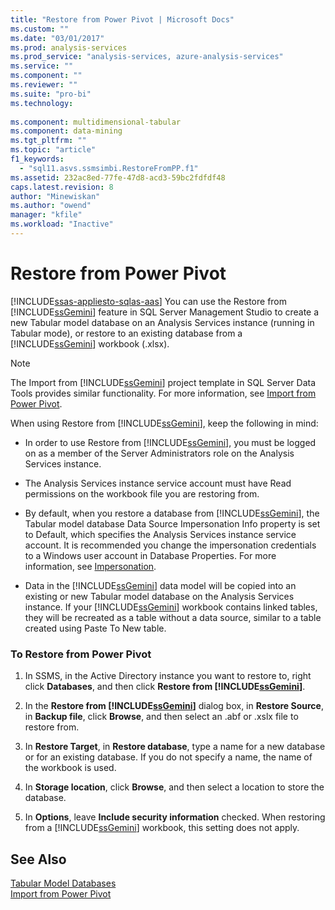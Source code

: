 ```yaml
---
title: "Restore from Power Pivot | Microsoft Docs"
ms.custom: ""
ms.date: "03/01/2017"
ms.prod: analysis-services
ms.prod_service: "analysis-services, azure-analysis-services"
ms.service: ""
ms.component: ""
ms.reviewer: ""
ms.suite: "pro-bi"
ms.technology: 
  
ms.component: multidimensional-tabular
ms.component: data-mining
ms.tgt_pltfrm: ""
ms.topic: "article"
f1_keywords: 
  - "sql11.asvs.ssmsimbi.RestoreFromPP.f1"
ms.assetid: 232ac8ed-77fe-47d8-acd3-59bc2fdfdf48
caps.latest.revision: 8
author: "Minewiskan"
ms.author: "owend"
manager: "kfile"
ms.workload: "Inactive"
---
```

# Restore from Power Pivot
[!INCLUDE[ssas-appliesto-sqlas-aas](../../includes/ssas-appliesto-sqlas-aas.md)]
  You can use the Restore from [!INCLUDE[ssGemini](../../includes/ssgemini-md.md)] feature in SQL Server Management Studio to create a new Tabular model database on an Analysis Services instance (running in Tabular mode), or restore to an existing database from a [!INCLUDE[ssGemini](../../includes/ssgemini-md.md)] workbook (.xlsx).  
  
> [!NOTE]  
>  The Import from [!INCLUDE[ssGemini](../../includes/ssgemini-md.md)] project template in SQL Server Data Tools provides similar functionality. For more information, see [Import from Power Pivot](../../analysis-services/tabular-models/import-from-power-pivot-ssas-tabular.md).  
  
 When using Restore from [!INCLUDE[ssGemini](../../includes/ssgemini-md.md)], keep the following in mind:  
  
-   In order to use Restore from [!INCLUDE[ssGemini](../../includes/ssgemini-md.md)], you must be logged on as a member of the Server Administrators role on the Analysis Services instance.  
  
-   The Analysis Services instance service account must have Read permissions on the workbook file you are restoring from.  
  
-   By default, when you restore a database from [!INCLUDE[ssGemini](../../includes/ssgemini-md.md)], the Tabular model database Data Source Impersonation Info property is set to Default, which specifies the Analysis Services instance service account. It is recommended you change the impersonation credentials to a Windows user account in Database Properties. For more information, see [Impersonation](../../analysis-services/tabular-models/impersonation-ssas-tabular.md).  
  
-   Data in the [!INCLUDE[ssGemini](../../includes/ssgemini-md.md)] data model will be copied into an existing or new Tabular model database on the Analysis Services instance. If your [!INCLUDE[ssGemini](../../includes/ssgemini-md.md)] workbook contains linked tables, they will be recreated as a table without a data source, similar to a table created using Paste To New table.  
  
### To Restore from Power Pivot  
  
1.  In SSMS, in the Active Directory instance you want to restore to, right click **Databases**, and then click **Restore from [!INCLUDE[ssGemini](../../includes/ssgemini-md.md)]**.  
  
2.  In the **Restore from [!INCLUDE[ssGemini](../../includes/ssgemini-md.md)]** dialog box, in **Restore Source**, in **Backup file**, click **Browse**, and then select an .abf or .xslx file to restore from.  
  
3.  In **Restore Target**, in **Restore database**, type a name for a new database or for an existing database. If you do not specify a name, the name of the workbook is used.  
  
4.  In **Storage location**, click **Browse**, and then select a location to store the database.  
  
5.  In **Options**, leave **Include security information** checked. When restoring from a [!INCLUDE[ssGemini](../../includes/ssgemini-md.md)] workbook, this setting does not apply.  
  
## See Also  
 [Tabular Model Databases](../../analysis-services/tabular-models/tabular-model-databases-ssas-tabular.md)   
 [Import from Power Pivot](../../analysis-services/tabular-models/import-from-power-pivot-ssas-tabular.md)  
  
  
